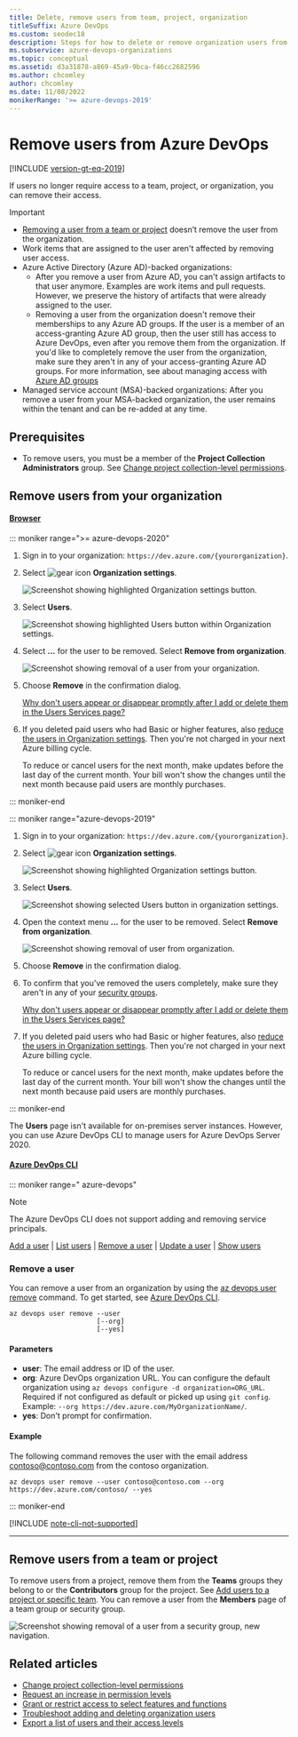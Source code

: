 ```yaml
---
title: Delete, remove users from team, project, organization
titleSuffix: Azure DevOps
ms.custom: seodec18
description: Steps for how to delete or remove organization users from Azure DevOps and remove users from a team or project.
ms.subservice: azure-devops-organizations
ms.topic: conceptual
ms.assetid: d3a31878-a869-45a9-9bca-f46cc2682596
ms.author: chcomley
author: chcomley
ms.date: 11/08/2022
monikerRange: '>= azure-devops-2019'
---
```


# Remove users from Azure DevOps  

[!INCLUDE [version-gt-eq-2019](../../includes/version-gt-eq-2019.md)]

If users no longer require access to a team, project, or organization, you can remove their access. 

> [!IMPORTANT]
> - [Removing a user from a team or project](#remove-users-from-a-team-or-project) doesn’t remove the user from the organization.
> - Work items that are assigned to the user aren't affected by removing user access.
> - Azure Active Directory (Azure AD)-backed organizations: 
>    - After you remove a user from Azure AD, you can't assign artifacts to that user anymore. Examples are work items and pull requests. However, we preserve the history of artifacts that were already assigned to the user.
>    - Removing a user from the organization doesn't remove their memberships to any Azure AD groups. If the user is a member of an access-granting Azure AD group, then the user still has access to Azure DevOps, even after you remove them from the organization. If you'd like to completely remove the user from the organization, make sure they aren't in any of your access-granting Azure AD groups. For more information, see about managing access with [Azure AD groups](manage-azure-active-directory-groups.md)
> - Managed service account (MSA)-backed organizations: After you remove a user from your MSA-backed organization, the user remains within the tenant and can be re-added at any time.

## Prerequisites  

- To remove users, you must be a member of the **Project Collection Administrators** group.  See [Change project collection-level permissions](../security/change-organization-collection-level-permissions.md).

## Remove users from your organization

#### [Browser](#tab/browser)

::: moniker range=">= azure-devops-2020"

1. Sign in to your organization: ```https://dev.azure.com/{yourorganization}```.

2. Select ![gear icon](../../media/icons/gear-icon.png) **Organization settings**.

    ![Screenshot showing highlighted Organization settings button.](../../media/settings/open-admin-settings-vert.png)

3. Select **Users**.

    ![Screenshot showing highlighted Users button within Organization settings.](../../media/open-organization-settings-users-preview.png)

4. Select **...**  for the user to be removed. Select **Remove from organization**.

   ![Screenshot showing removal of a user from your organization.](media/delete-user/remove-user-from-organization-preview.png)

5. Choose **Remove** in the confirmation dialog.

   [Why don't users appear or disappear promptly after I add or delete them in the Users Services page?](faq-user-and-permissions-management.yml#users-delay)

6. If you deleted paid users who had Basic or higher features, also [reduce the users in Organization settings](../billing/buy-basic-access-add-users.md#reduce-charges-for-users-with-no-access). Then you're not charged in your next Azure billing cycle.

   To reduce or cancel users for the next month, make updates before the last day of the current month.
   Your bill won't show the changes until the next month because paid users are monthly purchases.

::: moniker-end

::: moniker range="azure-devops-2019"

1. Sign in to your organization: ```https://dev.azure.com/{yourorganization}```.

2. Select ![gear icon](../../media/icons/gear-icon.png) **Organization settings**.

    ![Screenshot showing highlighted Organization settings button.](../../media/settings/open-admin-settings-vert.png)

3. Select **Users**.

    ![Screenshot showing selected Users button in organization settings.](../../media/settings/open-organization-settings-users-vert.png)

4. Open the context menu **...**  for the user to be removed. Select **Remove from organization**.

   ![Screenshot showing removal of user from organization.](media/delete-user/remove-user-from-organization-new.png)

5. Choose **Remove** in the confirmation dialog.

6. To confirm that you've removed the users completely, make sure they aren't in any of your [security groups](../../organizations/security/add-users-team-project.md). 

   [Why don't users appear or disappear promptly after I add or delete them in the Users Services page?](faq-user-and-permissions-management.yml#users-delay)

7. If you deleted paid users who had Basic or higher features, also [reduce the users in Organization settings](../billing/buy-basic-access-add-users.md#reduce-charges-for-users-with-no-access). Then you're not charged in your next Azure billing cycle.

   To reduce or cancel users for the next month, make updates before the last day of the current month.
   Your bill won't show the changes until the next month because paid users are monthly purchases.

::: moniker-end

The **Users** page isn't available for on-premises server instances. However, you can use Azure DevOps CLI to manage users for Azure DevOps Server 2020.

#### [Azure DevOps CLI](#tab/azure-devops-cli/)

::: moniker range=" azure-devops"

> [!NOTE]
> The Azure DevOps CLI does not support adding and removing service principals.

[Add a user](add-organization-users.md#add-user) | [List users](../security/export-users-audit-log.md#list-users) | [Remove a user](#remove-user) | [Update a user](add-organization-users.md#update-user) | [Show users](add-organization-users.md#show-users)

<a id="remove-user" /> 

### Remove a user 

You can remove a user from an organization by using the [az devops user remove](/cli/azure/devops/user#az-devops-user-remove) command. To get started, see [Azure DevOps CLI](../../cli/index.md).

```azurecli
az devops user remove --user
                      [--org]
                      [--yes]
```

#### Parameters

- **user**: The email address or ID of the user. 
- **org**: Azure DevOps organization URL. You can configure the default organization using `az devops configure -d organization=ORG_URL`. Required if not configured as default or picked up using `git config`. Example: `--org https://dev.azure.com/MyOrganizationName/`.
- **yes**: Don't prompt for confirmation.

#### Example

The following command removes the user with the email address contoso@contoso.com from the contoso organization.  

```azurecli
az devops user remove --user contoso@contoso.com --org https://dev.azure.com/contoso/ --yes
```

::: moniker-end

[!INCLUDE [note-cli-not-supported](../../includes/note-cli-not-supported.md)]

* * * 

## Remove users from a team or project

To remove users from a project, remove them from the **Teams** groups they belong to or the **Contributors** group for the project. See [Add users to a project or specific team](../../organizations/security/add-users-team-project.md). You can remove a user from the **Members** page of a team group or security group.

![Screenshot showing removal of a user from a security group, new navigation.](media/delete-user/remove-user-vert.png)

## Related articles

- [Change project collection-level permissions](../security/change-organization-collection-level-permissions.md)  
- [Request an increase in permission levels](../../organizations/security/request-changes-permissions.md)
- [Grant or restrict access to select features and functions](../../organizations/security/restrict-access.md)
- [Troubleshoot adding and deleting organization users](faq-user-and-permissions-management.yml)
- [Export a list of users and their access levels](../security/export-users-audit-log.md)
